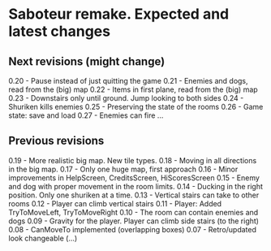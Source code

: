 # Saboteur remake. Expected and latest changes

## Next revisions (might change)

0.20 - Pause instead of just quitting the game
0.21 - Enemies and dogs, read from the (big) map
0.22 - Items in first plane, read from the (big) map
0.23 - Downstairs only until ground. Jump looking to both sides
0.24 - Shuriken kills enemies
0.25 - Preserving the state of the rooms
0.26 - Game state: save and load
0.27 - Enemies can fire
...

## Previous revisions

0.19 - More realistic big map. New tile types.
0.18 - Moving in all directions in the big map.
0.17 - Only one huge map, first approach
0.16 - Minor improvements in HelpScreen, CreditsScreen, HiScoresScreen
0.15 - Enemy and dog with proper movement in the room limits.
0.14 - Ducking in the right position. Only one shuriken at a time.
0.13 - Vertical stairs can take to other rooms
0.12 - Player can climb vertical stairs
0.11 - Player: Added TryToMoveLeft, TryToMoveRight
0.10 - The room can contain enemies and dogs
0.09 - Gravity for the player. Player can climb side stairs (to the right)
0.08 - CanMoveTo implemented (overlapping boxes)
0.07 - Retro/updated look changeable
(...)
